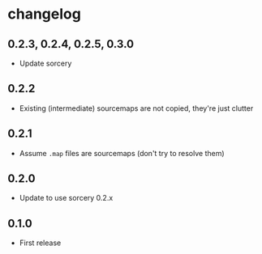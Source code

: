 # changelog

## 0.2.3, 0.2.4, 0.2.5, 0.3.0

* Update sorcery

## 0.2.2

* Existing (intermediate) sourcemaps are not copied, they're just clutter

## 0.2.1

* Assume `.map` files are sourcemaps (don't try to resolve them)

## 0.2.0

* Update to use sorcery 0.2.x

## 0.1.0

* First release
